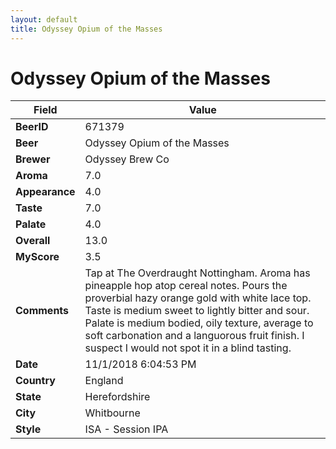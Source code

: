 ```yaml
---
layout: default
title: Odyssey Opium of the Masses
---
```


# Odyssey Opium of the Masses

| Field         | Value     |
|---------------|-----------|
| **BeerID** | 671379 |
| **Beer** | Odyssey Opium of the Masses |
| **Brewer** | Odyssey Brew Co |
| **Aroma** | 7.0 |
| **Appearance** | 4.0 |
| **Taste** | 7.0 |
| **Palate** | 4.0 |
| **Overall** | 13.0 |
| **MyScore** | 3.5 |
| **Comments** | Tap at The Overdraught Nottingham. Aroma has pineapple hop atop cereal notes. Pours the proverbial hazy orange gold with white lace top. Taste is medium sweet to lightly bitter and sour. Palate is medium bodied, oily texture, average to soft carbonation and a languorous fruit finish. I suspect I would not spot it in a blind tasting. |
| **Date** | 11/1/2018 6:04:53 PM |
| **Country** | England |
| **State** | Herefordshire |
| **City** | Whitbourne |
| **Style** | ISA - Session IPA |
